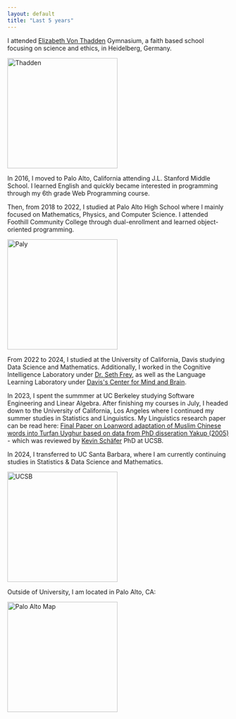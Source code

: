 ```yaml
---
layout: default
title: "Last 5 years"
---
```


I attended [Elizabeth Von Thadden](https://en.wikipedia.org/wiki/Elisabeth_von_Thadden) Gymnasium, a faith based school focusing on science and ethics, in Heidelberg, Germany.

<img src="https://github.com/user-attachments/assets/31aa033d-5a76-40aa-afbd-e7d55deb08fd" alt="Thadden" style="width: 250px; height: auto;" />


In 2016, I moved to Palo Alto, California attending J.L. Stanford Middle School. I learned English and quickly became interested in programming through my 6th grade Web Programming course. 

Then, from 2018 to 2022, I studied at Palo Alto High School where I mainly focused on Mathematics, Physics, and Computer Science. I attended Foothill Community College through dual-enrollment and learned object-oriented programming. 

<img src="https://github.com/user-attachments/assets/3445190c-b4df-4a4c-ad07-9da51ac5a399" alt="Paly" style="width: 250px; height: auto;" />


From 2022 to 2024, I studied at the University of California, Davis studying Data Science and Mathematics. Additionally, I worked in the Cognitive Intelligence Laboratory under [Dr. Seth Frey](https://cs.ucdavis.edu/directory/seth-frey), as well as the Language Learning Laboratory under [Davis's Center for Mind and Brain](https://mindbrain.ucdavis.edu/about). 

In 2023, I spent the summmer at UC Berkeley studying Software Engineering and Linear Algebra. After finishing my courses in July, I headed down to the University of California, Los Angeles where I continued my summer studies in Statistics and Linguistics. My Linguistics research paper
can be read here: [Final Paper on Loanword adaptation of Muslim Chinese words into Turfan Uyghur based on data from PhD disseration Yakup (2005)](https://github.com/user-attachments/files/18091046/Final.Paper-4.pdf) - which was reviewed by [Kevin Schäfer](https://www.linguistics.ucsb.edu/people/kevin-schäfer) PhD at UCSB. 

In 2024, I transferred to UC Santa Barbara, where I am currently continuing studies in Statistics & Data Science and Mathematics.

<img src="https://github.com/user-attachments/assets/caf93afc-d3fa-4406-a3ac-9bded53ad115" alt="UCSB" style="width: 250px; height: auto;" />




Outside of University, I am located in Palo Alto, CA:

<img src="https://github.com/user-attachments/assets/88c705c1-6171-4371-9ffc-d89efdf10b78" alt="Palo Alto Map" style="width: 250px; height: auto;" />








